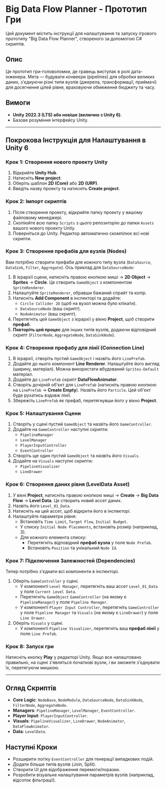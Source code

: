 # Big Data Flow Planner - Прототип Гри

Цей документ містить інструкції для налаштування та запуску ігрового прототипу "Big Data Flow Planner", створеного за допомогою C# скриптів.

## Опис

Це прототип гри-головоломки, де гравець виступає в ролі дата-інженера. Мета — будувати конвеєри (pipelines) для обробки великих даних, з'єднуючи різні типи вузлів (джерела, трансформації, приймачі) для досягнення цілей рівня, враховуючи обмеження бюджету та часу.

## Вимоги

- **Unity 2022.3 (LTS) або новіше (включно з Unity 6)**.
- Базове розуміння інтерфейсу Unity.

---

## Покрокова Інструкція для Налаштування в Unity 6

### Крок 1: Створення нового проекту Unity

1.  Відкрийте **Unity Hub**.
2.  Натисніть **New project**.
3.  Оберіть шаблон **2D (Core)** або **2D (URP)**.
4.  Введіть назву проекту та натисніть **Create project**.

### Крок 2: Імпорт скриптів

1.  Після створення проекту, відкрийте папку проекту у вашому файловому менеджері.
2.  Скопіюйте всю папку `Scripts` з цього репозиторію до папки `Assets` вашого нового проекту Unity.
3.  Поверніться до Unity. Редактор автоматично скомпілює всі нові скрипти.

### Крок 3: Створення префабів для вузлів (Nodes)

Вам потрібно створити префаби для кожного типу вузла (`DataSource`, `DataSink`, `Filter`, `Aggregate`). Ось приклад для `DataSourceNode`:

1.  В ієрархії сцени, натисніть правою кнопкою миші -> **2D Object** -> **Sprites** -> **Circle**. Це створить `GameObject` з компонентом `SpriteRenderer`.
2.  Налаштуйте `SpriteRenderer`, обравши бажаний спрайт та колір.
3.  Натисніть **Add Component** в інспекторі та додайте:
    *   `Circle Collider 2D` (щоб на вузол можна було клікати).
    *   `DataSourceNode` (ваш скрипт).
    *   `NodeAnimator` (ваш скрипт).
4.  Перетягніть цей `GameObject` з ієрархії у вікно **Project**, щоб створити **префаб**.
5.  **Повторіть цей процес** для інших типів вузлів, додаючи відповідний скрипт (`FilterNode`, `AggregateNode`, `DataSinkNode`).

### Крок 4: Створення префабу для лінії (Connection Line)

1.  В ієрархії, створіть пустий `GameObject` і назвіть його `LinePrefab`.
2.  Додайте до нього компонент **Line Renderer**. Налаштуйте його вигляд (ширину, матеріал). Можна використати вбудований `Sprites-Default` матеріал.
3.  Додайте до `LinePrefab` скрипт **DataFlowAnimator**.
4.  Створіть дочірній об'єкт для `LinePrefab` (натисніть правою кнопкою на `LinePrefab` -> **Create Empty**). Назвіть його `Particle`. Цей об'єкт буде рухатись вздовж лінії.
5.  Збережіть `LinePrefab` як префаб, перетягнувши його у вікно **Project**.

### Крок 5: Налаштування Сцени

1.  Створіть у сцені пустий `GameObject` та назвіть його `GameController`.
2.  Додайте на `GameController` наступні скрипти:
    *   `PipelineManager`
    *   `LevelManager`
    *   `PlayerInputController`
    *   `EventController`
3.  Створіть ще один пустий `GameObject` та назвіть його `Visuals`.
4.  Додайте на `Visuals` наступні скрипти:
    *   `PipelineVisualizer`
    *   `LineDrawer`

### Крок 6: Створення даних рівня (LevelData Asset)

1.  У вікні **Project**, натисніть правою кнопкою миші -> **Create** -> **Big Data Flow** -> **Level Data**. Це створить новий ассет даних.
2.  Назвіть його `Level_01_Data`.
3.  Натисніть на цей ассет, щоб відкрити його в інспекторі.
4.  Налаштуйте параметри рівня:
    *   Встановіть `Time Limit`, `Target Flow`, `Initial Budget`.
    *   У списку `Initial Node Placements`, встановіть розмір (наприклад, 3).
    *   Для кожного елемента списку:
        *   Перетягніть відповідний **префаб вузла** у поле `Node Prefab`.
        *   Встановіть `Position` та унікальний `Node Id`.

### Крок 7: Підключення Залежностей (Dependencies)

Тепер потрібно з'єднати всі компоненти в інспекторі.

1.  Оберіть `GameController` у сцені.
    *   У компоненті `Level Manager`, перетягніть ваш ассет `Level_01_Data` у поле `Current Level Data`.
    *   Перетягніть `GameObject` `GameController` (на якому є `PipelineManager`) у поле `Pipeline Manager`.
    *   У компоненті `Player Input Controller`, перетягніть `GameController` у поле `Pipeline Manager` та `Visuals` (на якому є `LineDrawer`) у поле `Line Drawer`.
2.  Оберіть `Visuals` у сцені.
    *   У компоненті `Pipeline Visualizer`, перетягніть ваш **префаб лінії** у поле `Line Prefab`.

### Крок 8: Запуск гри

Натисніть кнопку **Play** у редакторі Unity. Якщо все налаштовано правильно, на сцені з'являться початкові вузли, і ви зможете з'єднувати їх, перетягуючи мишкою.

---

## Огляд Скриптів

-   **Core Logic**: `NodeBase`, `NodeModule`, `DataSourceNode`, `DataSinkNode`, `FilterNode`, `AggregateNode`.
-   **Managers**: `PipelineManager`, `LevelManager`, `EventController`.
-   **Player Input**: `PlayerInputController`.
-   **Visuals**: `PipelineVisualizer`, `LineDrawer`, `NodeAnimator`, `DataFlowAnimator`.
-   **Data**: `LevelData`.

## Наступні Кроки

-   Розширити логіку `EventController` для генерації випадкових подій.
-   Додати більше типів вузлів (Join, Split).
-   Створити UI для відображення перемоги/поразки.
-   Розробити візуальне налаштування параметрів вузлів (наприклад, відсоток фільтрації).
